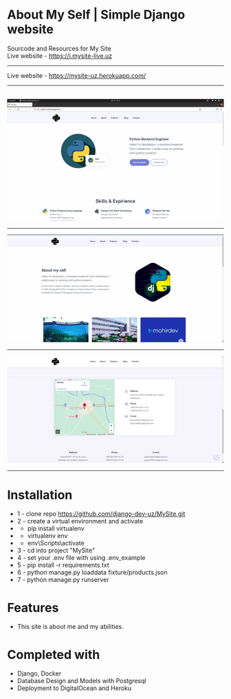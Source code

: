 # About My Self | Simple Django website 
Sourcode and Resources for My Site <br>
Live website - https://i.mysite-live.uz <hr>
Live website - https://mysite-uz.herokuapp.com/ <hr><br>
<img src="./docs/mysite.png">
<hr>
<img src="./docs/about.jpg">
<hr>
<img src="./docs/contact.jpg">
<hr>

# Installation
* 1 - clone repo https://github.com/django-dev-uz/MySite.git
* 2 - create a virtual environment and activate
*  - pip install virtualenv
*  - virtualenv env
*  - env\Scripts\activate
* 3 - cd into project "MySite"
* 4 - set your .env file with using .env_example
* 5 - pip install -r requirements.txt
* 6 - python manage.py loaddata fixture/products.json
* 7 - python manage.py runserver


# Features
* This site is about me and my abilities.


# Completed with
* Django, Docker
* Database Design and Models with Postgresql
* Deployment to DigitalOcean and Heroku
